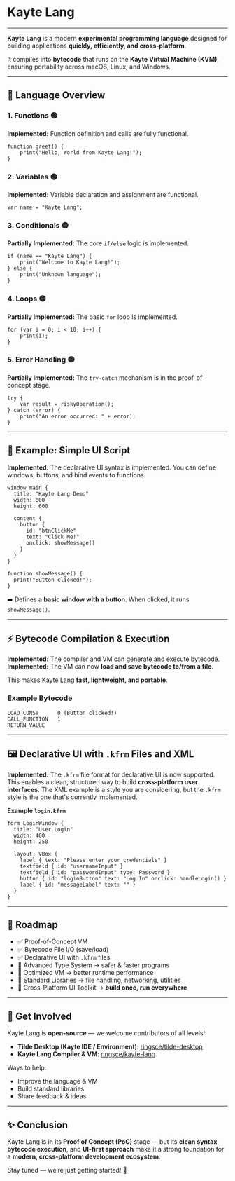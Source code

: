 # Kayte Lang

[](https://circleci.com/gh/ringsce/kayte-lang/tree/main)

-----

**Kayte Lang** is a modern **experimental programming language** designed for building applications **quickly, efficiently, and cross-platform**.

It compiles into **bytecode** that runs on the **Kayte Virtual Machine (KVM)**, ensuring portability across macOS, Linux, and Windows.

-----

## 🚀 Language Overview

### 1\. Functions 🟢

**Implemented:** Function definition and calls are fully functional.

```kayte
function greet() {
    print("Hello, World from Kayte Lang!");
}
```

### 2\. Variables 🟢

**Implemented:** Variable declaration and assignment are functional.

```kayte
var name = "Kayte Lang";
```

### 3\. Conditionals 🟡

**Partially Implemented:** The core `if/else` logic is implemented.

```kayte
if (name == "Kayte Lang") {
    print("Welcome to Kayte Lang!");
} else {
    print("Unknown language");
}
```

### 4\. Loops 🟡

**Partially Implemented:** The basic `for` loop is implemented.

```kayte
for (var i = 0; i < 10; i++) {
    print(i);
}
```

### 5\. Error Handling 🟡

**Partially Implemented:** The `try-catch` mechanism is in the proof-of-concept stage.

```kayte
try {
    var result = riskyOperation();
} catch (error) {
    print("An error occurred: " + error);
}
```

-----

## 🎨 Example: Simple UI Script

**Implemented:** The declarative UI syntax is implemented. You can define windows, buttons, and bind events to functions.

```kayte
window main {
  title: "Kayte Lang Demo"
  width: 800
  height: 600
  
  content {
    button {
      id: "btnClickMe"
      text: "Click Me!"
      onclick: showMessage()
    }
  }
}

function showMessage() {
  print("Button clicked!");
}
```

➡️ Defines a **basic window with a button**. When clicked, it runs `showMessage()`.

-----

## ⚡ Bytecode Compilation & Execution

**Implemented:** The compiler and VM can generate and execute bytecode.
**Implemented:** The VM can now **load and save bytecode to/from a file**.

This makes Kayte Lang **fast, lightweight, and portable**.

### Example Bytecode

```plaintext
LOAD_CONST      0 (Button clicked!)
CALL_FUNCTION   1
RETURN_VALUE
```

-----

## 🖼️ Declarative UI with `.kfrm` Files and XML

**Implemented:** The `.kfrm` file format for declarative UI is now supported. This enables a clean, structured way to build **cross-platform user interfaces**. The XML example is a style you are considering, but the `.kfrm` style is the one that's currently implemented.

**Example `login.kfrm`**

```kayte
form LoginWindow {
  title: "User Login"
  width: 400
  height: 250
  
  layout: VBox {
    label { text: "Please enter your credentials" }
    textfield { id: "usernameInput" }
    textfield { id: "passwordInput" type: Password }
    button { id: "loginButton" text: "Log In" onclick: handleLogin() }
    label { id: "messageLabel" text: "" }
  }
}
```

-----

## 📌 Roadmap

  * ✅ Proof-of-Concept VM
  * ✅ Bytecode File I/O (save/load)
  * ✅ Declarative UI with `.kfrm` files
  * 🚧 Advanced Type System → safer & faster programs
  * 🚧 Optimized VM → better runtime performance
  * 🚧 Standard Libraries → file handling, networking, utilities
  * 🚧 Cross-Platform UI Toolkit → **build once, run everywhere**

-----

## 🤝 Get Involved

Kayte Lang is **open-source** — we welcome contributors of all levels\!

  * **Tilde Desktop (Kayte IDE / Environment)**: [ringsce/tilde-desktop](https://github.com/ringsce/tilde-desktop)
  * **Kayte Lang Compiler & VM**: [ringsce/kayte-lang](https://github.com/ringsce/kayte-lang)

Ways to help:

  * Improve the language & VM
  * Build standard libraries
  * Share feedback & ideas

-----

## ✨ Conclusion

Kayte Lang is in its **Proof of Concept (PoC)** stage — but its **clean syntax**, **bytecode execution**, and **UI-first approach** make it a strong foundation for a **modern, cross-platform development ecosystem**.

Stay tuned — we’re just getting started\! 🚀
